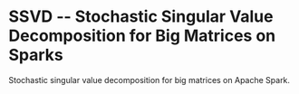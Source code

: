 SSVD -- Stochastic Singular Value Decomposition for Big Matrices on Sparks
====

Stochastic singular value decomposition for big matrices on Apache Spark.
